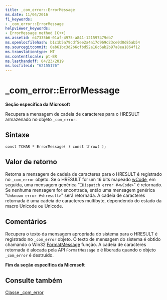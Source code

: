```yaml
---
title: _com_error::ErrorMessage
ms.date: 11/04/2016
f1_keywords:
- _com_error::ErrorMessage
helpviewer_keywords:
- ErrorMessage method [C++]
ms.assetid: e47335b6-01af-4975-a841-121597479eb7
ms.openlocfilehash: b1c1b5a79cdf5ee2a4a17d969d23ce0d0d85ab54
ms.sourcegitcommit: 0ab61bc3d2b6cfbd52a16c6ab2b97a8ea1864f12
ms.translationtype: MT
ms.contentlocale: pt-BR
ms.lasthandoff: 04/23/2019
ms.locfileid: "62155176"
---
```

# <a name="comerrorerrormessage"></a>_com_error::ErrorMessage

**Seção específica da Microsoft**

Recupera a mensagem de cadeia de caracteres para o HRESULT armazenado no objeto `_com_error`.

## <a name="syntax"></a>Sintaxe

```
const TCHAR * ErrorMessage( ) const throw( );
```

## <a name="return-value"></a>Valor de retorno

Retorna a mensagem de cadeia de caracteres para o HRESULT é registrado no `_com_error` objeto. Se o HRESULT for um 16 bits mapeado [wCode](../cpp/com-error-wcode.md), em seguida, uma mensagem genérica "`IDispatch error #<wCode>`" é retornado. Se nenhuma mensagem for encontrada, então uma mensagem genérica "`Unknown error #<hresult>`" será retornada. A cadeia de caracteres retornada é uma cadeia de caracteres multibyte, dependendo do estado da macro Unicode ou Unicode.

## <a name="remarks"></a>Comentários

Recupera o texto da mensagem apropriada do sistema para o HRESULT é registrado no `_com_error` objeto. O texto de mensagem do sistema é obtido chamando o Win32 [FormatMessage](/windows/desktop/api/winbase/nf-winbase-formatmessage) função. A cadeia de caracteres retornada é alocada pela API `FormatMessage` e é liberada quando o objeto `_com_error` é destruído.

**Fim da seção específica da Microsoft**

## <a name="see-also"></a>Consulte também

[Classe _com_error](../cpp/com-error-class.md)